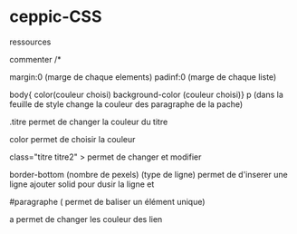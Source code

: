 # ceppic-CSS
ressources
 
 commenter /*

 margin:0 (marge de chaque elements)
 padinf:0 (marge de chaque liste)
 
 body{ color(couleur choisi)
 background-color (couleur choisi)}
 p (dans la feuille de style change la couleur des paragraphe de la pache)

 .titre permet de changer la couleur du titre

 color permet de choisir la couleur

 class="titre titre2" > permet de changer et modifier 


 border-bottom (nombre de pexels) (type de ligne) permet de d'inserer une ligne ajouter solid pour dusir la ligne et 

 #paragraphe ( permet de baliser un élément unique)

 a permet de changer les couleur des lien

 
